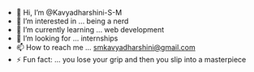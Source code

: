 - 👋 Hi, I’m @Kavyadharshini-S-M
- 👀 I’m interested in ... being a nerd
- 🌱 I’m currently learning ... web development
- 💞️ I’m looking for ... internships
- 📫 How to reach me ... smkavyadharshini@gmail.com
- ⚡ Fun fact: ... you lose your grip and then you slip into a masterpiece

<!---
Kavyadharshini-S-M/Kavyadharshini-S-M is a ✨ special ✨ repository because its `README.md` (this file) appears on your GitHub profile.
You can click the Preview link to take a look at your changes.
--->
